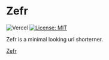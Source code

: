 # Zefr
![Vercel](https://therealsujitk-vercel-badge.vercel.app/?app=zefr) [![License: MIT](https://img.shields.io/badge/License-MIT-yellow.svg)](https://opensource.org/licenses/MIT)



Zefr is a minimal looking url shorterner.



[Zefr](https://zefr.xyz)
